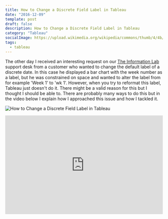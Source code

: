 ```yaml
---
title: How to Change a Discrete Field Label in Tableau
date: "2016-12-09"
template: post
draft: false
description: How to Change a Discrete Field Label in Tableau
category: "Tableau"
socialImage: https://upload.wikimedia.org/wikipedia/commons/thumb/4/4b/Tableau_Logo.png/1600px-Tableau_Logo.png
tags:
  - tableau
---
```


The other day I received an interesting request on our [The Information Lab][2] support desk from a customer who wanted to change the default label of a discrete date. In this case he displayed a bar chart with the week number as a label, but he was constrained on space and wanted to alter the label from for example 'Week 1' to 'wk 1'. However, when you try to reformat this label, Tableau just doesn't do it. There might be a valid reason for this but I thought I should be able to. There are probably many ways to do this but in the video below I explain how I approached this issue and how I tackled it.

![How to Change a Discrete Field Label in Tableau](https://upload.wikimedia.org/wikipedia/commons/thumb/4/4b/Tableau_Logo.png/1600px-Tableau_Logo.png)

<iframe width="100%" height="315" src="https://www.youtube.com/embed/QQtKDp40rFo" frameborder="0" allow="accelerometer; autoplay; encrypted-media; gyroscope; picture-in-picture" allowfullscreen></iframe>

[1]: https://cdn-images-1.medium.com/fit/c/100/100/1*tGdCsXyy90JvZ3c4EdEsjQ.jpeg
[2]: http://www.theinformationlab.co.uk
